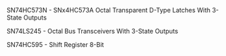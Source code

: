 

SN74HC573N - SNx4HC573A Octal Transparent D-Type Latches With 3-State Outputs

SN74LS245 - Octal Bus Transceivers With 3-State Outputs

SN74HC595 - Shift Register 8-Bit